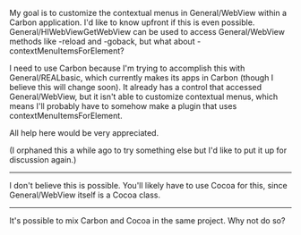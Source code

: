 My goal is to customize the contextual menus in General/WebView within a Carbon application. I'd like to know upfront if this is even possible. General/HIWebViewGetWebView can be used to access General/WebView methods like     -reload and     -goback, but what about     -contextMenuItemsForElement?

I need to use Carbon because I'm trying to accomplish this with General/REALbasic, which currently makes its apps in Carbon (though I believe this will change soon). It already has a control that accessed General/WebView, but it isn't able to customize contextual menus, which means I'll probably have to somehow make a plugin that uses contextMenuItemsForElement.

All help here would be very appreciated.

(I orphaned this a while ago to try something else but I'd like to put it up for discussion again.)

----

I don't believe this is possible.  You'll likely have to use Cocoa for this, since General/WebView itself is a Cocoa class.

----

It's possible to mix Carbon and Cocoa in the same project. Why not do so?